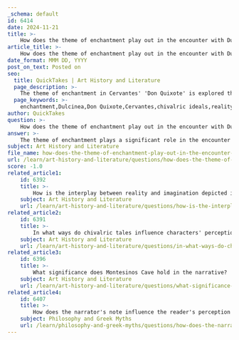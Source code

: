 ```yaml
---
_schema: default
id: 6414
date: 2024-11-21
title: >-
    How does the theme of enchantment play out in the encounter with Dulcinea?
article_title: >-
    How does the theme of enchantment play out in the encounter with Dulcinea?
date_format: MMM DD, YYYY
post_on_text: Posted on
seo:
  title: QuickTakes | Art History and Literature
  page_description: >-
    The theme of enchantment in Cervantes' 'Don Quixote' is explored through the protagonist's encounter with Dulcinea, highlighting the conflict between reality and imagination, and examining how personal beliefs shape one's perception of truth.
  page_keywords: >-
    enchantment,Dulcinea,Don Quixote,Cervantes,chivalric ideals,reality,imagination,philosophy,truth,perception,identity
author: QuickTakes
question: >-
    How does the theme of enchantment play out in the encounter with Dulcinea?
answer: >-
    The theme of enchantment plays a significant role in the encounter with Dulcinea in Miguel de Cervantes' "Don Quixote," particularly in how it shapes Don Quixote's perception of reality and his quest for chivalric ideals. Dulcinea, who is actually a peasant woman named Aldonza Lorenzo, is transformed in Don Quixote's mind into an ethereal princess, embodying all the virtues and beauty he associates with his chivalric fantasies. This duality highlights the central conflict between reality and imagination in the novel.\n\nIn the Second Part of "Don Quixote," the notion of Dulcinea's enchantment becomes pivotal. Don Quixote believes that she has been enchanted by a sorcerer, which serves as a metaphor for the broader theme of how enchantment can obscure truth and reality. This belief leads him to undertake various quests to free her from this supposed enchantment, illustrating his deep commitment to the chivalric code, even as it distances him from the actual world around him.\n\nThe encounter with Dulcinea also reflects the broader philosophical questions about truth and reality that permeate the novel. Don Quixote's insistence on Dulcinea's beauty and nobility, despite her true identity as a simple peasant, underscores the power of imagination to create alternate realities. This interplay between reality and fantasy raises questions about the nature of truth itself—whether it is an objective state or something that can be shaped by perception and belief.\n\nMoreover, the enchantment theme is further complicated by the narrator's commentary on the plausibility of Don Quixote's experiences. The narrator often blurs the lines between reality and fiction, inviting readers to question the authenticity of Don Quixote's adventures and the characters he encounters, including Dulcinea. This narrative technique enhances the sense of enchantment, as it suggests that the stories we tell ourselves can be as powerful as the realities we inhabit.\n\nIn summary, the theme of enchantment in the encounter with Dulcinea serves as a critical lens through which to explore the complexities of perception, the nature of reality, and the influence of chivalric tales on individual identity and behavior. Don Quixote's idealization of Dulcinea not only drives his actions but also reflects the broader human tendency to seek meaning and beauty in a world that often defies such ideals.
subject: Art History and Literature
file_name: how-does-the-theme-of-enchantment-play-out-in-the-encounter-with-dulcinea.md
url: /learn/art-history-and-literature/questions/how-does-the-theme-of-enchantment-play-out-in-the-encounter-with-dulcinea
score: -1.0
related_article1:
    id: 6392
    title: >-
        How is the interplay between reality and imagination depicted in Don Quixote?
    subject: Art History and Literature
    url: /learn/art-history-and-literature/questions/how-is-the-interplay-between-reality-and-imagination-depicted-in-don-quixote
related_article2:
    id: 6391
    title: >-
        In what ways do chivalric tales influence characters' perceptions in the story?
    subject: Art History and Literature
    url: /learn/art-history-and-literature/questions/in-what-ways-do-chivalric-tales-influence-characters-perceptions-in-the-story
related_article3:
    id: 6396
    title: >-
        What significance does Montesinos Cave hold in the narrative?
    subject: Art History and Literature
    url: /learn/art-history-and-literature/questions/what-significance-does-montesinos-cave-hold-in-the-narrative
related_article4:
    id: 6407
    title: >-
        How does the narrator's note influence the reader's perception of the cave story?
    subject: Philosophy and Greek Myths
    url: /learn/philosophy-and-greek-myths/questions/how-does-the-narrators-note-influence-the-readers-perception-of-the-cave-story
---
```


&nbsp;